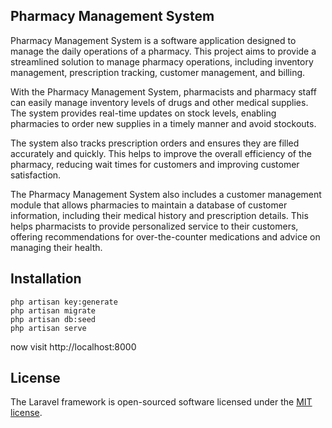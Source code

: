 ## Pharmacy Management System

Pharmacy Management System is a software application designed to manage the daily operations of a pharmacy. This project aims to provide a streamlined solution to manage pharmacy operations, including inventory management, prescription tracking, customer management, and billing.

With the Pharmacy Management System, pharmacists and pharmacy staff can easily manage inventory levels of drugs and other medical supplies. The system provides real-time updates on stock levels, enabling pharmacies to order new supplies in a timely manner and avoid stockouts.

The system also tracks prescription orders and ensures they are filled accurately and quickly. This helps to improve the overall efficiency of the pharmacy, reducing wait times for customers and improving customer satisfaction.

The Pharmacy Management System also includes a customer management module that allows pharmacies to maintain a database of customer information, including their medical history and prescription details. This helps pharmacists to provide personalized service to their customers, offering recommendations for over-the-counter medications and advice on managing their health.

## Installation

``` 
php artisan key:generate
php artisan migrate
php artisan db:seed
php artisan serve
```

now visit http://localhost:8000

## License

The Laravel framework is open-sourced software licensed under the [MIT license](https://opensource.org/licenses/MIT).
